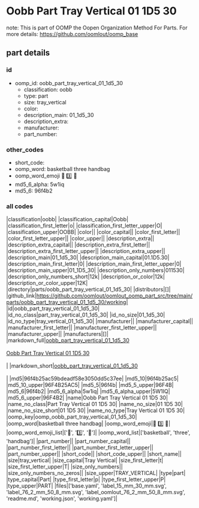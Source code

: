 # Oobb Part Tray Vertical 01 1D5 30  

note: This is part of OOMP the Oopen Organization Method For Parts. For more details: https://github.com/oomlout/oomp_base

##  part details





### id
* oomp_id: oobb_part_tray_vertical_01_1d5_30
  * classification: oobb
  * type: part
  * size: tray_vertical
  * color: 
  * description_main: 01_1d5_30
  * description_extra: 
  * manufacturer: 
  * part_number: 

### other_codes
* short_code: 
* oomp_word: basketball three handbag
* oomp_word_emoji :basketball: :three: :handbag:
* md5_6_alpha: 5w1iq
* md5_6: 96f4b2

### all codes 
|classification|oobb|
|classification_capital|Oobb|
|classification_first_letter|o|
|classification_first_letter_upper|O|
|classification_upper|OOBB|
|color||
|color_capital||
|color_first_letter||
|color_first_letter_upper||
|color_upper||
|description_extra||
|description_extra_capital||
|description_extra_first_letter||
|description_extra_first_letter_upper||
|description_extra_upper||
|description_main|01_1d5_30|
|description_main_capital|01.1D5.30|
|description_main_first_letter|0|
|description_main_first_letter_upper|0|
|description_main_upper|01_1D5_30|
|description_only_numbers|011530|
|description_only_numbers_short|12k|
|description_or_color|12k|
|description_or_color_upper|12K|
|directory|parts/oobb_part_tray_vertical_01_1d5_30|
|distributors|[]|
|github_link|https://github.com/oomlout/oomlout_oomp_part_src/tree/main/parts/oobb_part_tray_vertical_01_1d5_30/working|
|id|oobb_part_tray_vertical_01_1d5_30|
|id_no_class|part_tray_vertical_01_1d5_30|
|id_no_size|01_1d5_30|
|id_no_type|tray_vertical_01_1d5_30|
|manufacturer||
|manufacturer_capital||
|manufacturer_first_letter||
|manufacturer_first_letter_upper||
|manufacturer_upper||
|manufacturers|[]|
|markdown_full|[oobb_part_tray_vertical_01_1d5_30](https://github.com/oomlout/oomlout_oomp_part_src/tree/main/parts/oobb_part_tray_vertical_01_1d5_30/working)<br>[](https://github.com/oomlout/oomlout_oomp_part_src/tree/main/parts/oobb_part_tray_vertical_01_1d5_30/working)<br>[Oobb Part Tray Vertical 01 1D5 30](https://github.com/oomlout/oomlout_oomp_part_src/tree/main/parts/oobb_part_tray_vertical_01_1d5_30/working)<br><br>|
|markdown_short|[oobb_part_tray_vertical_01_1d5_30](https://github.com/oomlout/oomlout_oomp_part_src/tree/main/parts/oobb_part_tray_vertical_01_1d5_30/working)<br><br>|
|md5|96f4b25ac59bdeadf58e3050dd5c37ee|
|md5_10|96f4b25ac5|
|md5_10_upper|96F4B25AC5|
|md5_5|96f4b|
|md5_5_upper|96F4B|
|md5_6|96f4b2|
|md5_6_alpha|5w1iq|
|md5_6_alpha_upper|5W1IQ|
|md5_6_upper|96F4B2|
|name|Oobb Part Tray Vertical 01 1D5 30|
|name_no_class|Part Tray Vertical 01 1D5 30|
|name_no_size|01 1D5 30|
|name_no_size_short|01 1D5 30|
|name_no_type|Tray Vertical 01 1D5 30|
|oomp_key|oomp_oobb_part_tray_vertical_01_1d5_30|
|oomp_word|basketball three handbag|
|oomp_word_emoji|:basketball: :three: :handbag:|
|oomp_word_emoji_list|[':basketball:', ':three:', ':handbag:']|
|oomp_word_list|['basketball', 'three', 'handbag']|
|part_number||
|part_number_capital||
|part_number_first_letter||
|part_number_first_letter_upper||
|part_number_upper||
|short_code||
|short_code_upper||
|short_name||
|size|tray_vertical|
|size_capital|Tray Vertical|
|size_first_letter|t|
|size_first_letter_upper|T|
|size_only_numbers||
|size_only_numbers_no_zeros||
|size_upper|TRAY_VERTICAL|
|type|part|
|type_capital|Part|
|type_first_letter|p|
|type_first_letter_upper|P|
|type_upper|PART|
|files|['base.yaml', 'label_15_mm_30_mm.svg', 'label_76_2_mm_50_8_mm.svg', 'label_oomlout_76_2_mm_50_8_mm.svg', 'readme.md', 'working.json', 'working.yaml']|
